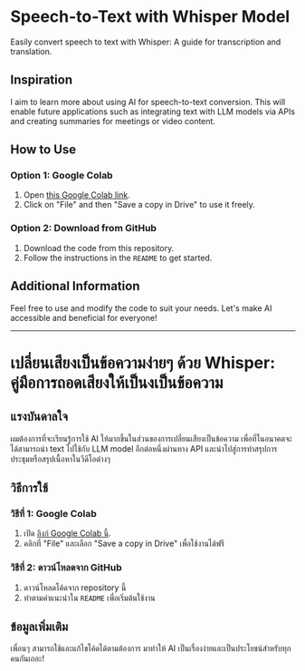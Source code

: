 # Speech-to-Text with Whisper Model

Easily convert speech to text with Whisper: A guide for transcription and translation.

## Inspiration

I aim to learn more about using AI for speech-to-text conversion. This will enable future applications such as integrating text with LLM models via APIs and creating summaries for meetings or video content.

## How to Use

### Option 1: Google Colab
1. Open [this Google Colab link](https://colab.research.google.com/drive/1BYg10KC11nLXFfoXTrGDaf4pFvGzmw24?usp=sharing).
2. Click on "File" and then "Save a copy in Drive" to use it freely.

### Option 2: Download from GitHub
1. Download the code from this repository.
2. Follow the instructions in the `README` to get started.

## Additional Information
Feel free to use and modify the code to suit your needs. Let's make AI accessible and beneficial for everyone!

---

# เปลี่ยนเสียงเป็นข้อความง่ายๆ ด้วย Whisper: คู่มือการถอดเสียงให้เป็นงเป็นข้อความ

## แรงบันดาลใจ

ผมต้องการที่จะเรียนรู้การใช้ AI ให้มากขึ้นในส่วนของการเปลี่ยนเสียงเป็นข้อความ เพื่อที่ในอนาคตจะได้สามารถนำ text ไปใช้กับ LLM model อีกต่อหนึ่งผ่านทาง API และนำไปสู่การทำสรุปการประชุมหรือสรุปเนื้อหาในวีดีโอต่างๆ

## วิธีการใช้

### วิธีที่ 1: Google Colab
1. เปิด [ลิงก์ Google Colab นี้](https://colab.research.google.com/drive/1BYg10KC11nLXFfoXTrGDaf4pFvGzmw24?usp=sharing).
2. คลิกที่ "File" และเลือก "Save a copy in Drive" เพื่อใช้งานได้ฟรี

### วิธีที่ 2: ดาวน์โหลดจาก GitHub
1. ดาวน์โหลดโค้ดจาก repository นี้
2. ทำตามคำแนะนำใน `README` เพื่อเริ่มต้นใช้งาน

## ข้อมูลเพิ่มเติม
เพื่อนๆ สามารถใช้และแก้ไขโค้ดได้ตามต้องการ มาทำให้ AI เป็นเรื่องง่ายและเป็นประโยชน์สำหรับทุกคนกันเถอะ!
